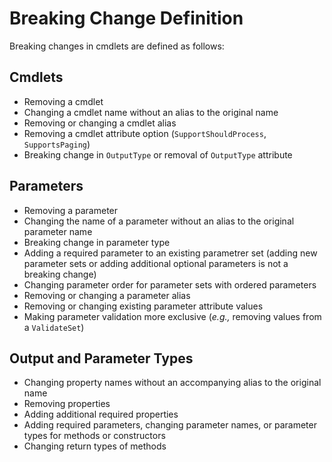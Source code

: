 # Breaking Change Definition

Breaking changes in cmdlets are defined as follows:

## Cmdlets
- Removing a cmdlet
- Changing a cmdlet name without an alias to the original name
- Removing or changing a cmdlet alias
- Removing a cmdlet attribute option (`SupportShouldProcess`, `SupportsPaging`)
- Breaking change in `OutputType` or removal of `OutputType` attribute

## Parameters
- Removing a parameter
- Changing the name of a parameter without an alias to the original parameter name
- Breaking change in parameter type
- Adding a required parameter to an existing parametrer set (adding new parameter sets or adding additional optional parameters is not a breaking change)
- Changing parameter order for parameter sets with ordered parameters
- Removing or changing a parameter alias
- Removing or changing existing parameter attribute values
- Making parameter validation more exclusive (_e.g.,_ removing values from a `ValidateSet`)

## Output and Parameter Types
- Changing property names without an accompanying alias to the original name
- Removing properties
- Adding additional required properties
- Adding required parameters, changing parameter names, or parameter types for methods or constructors
- Changing return types of methods
